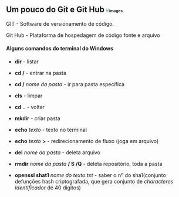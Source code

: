 ## Um pouco do Git e Git Hub               <img src="C:\Users\cliente\Desktop\images.png" alt="images" style="zoom: 50%;" />                                

GIT - Software de versionamento de código.

Git Hub - Plataforma de hospedagem de código fonte e arquivo

#### Alguns comandos do terminal do Windows

- **dir** - listar

- **cd /** - entrar na pasta

- **cd /** *nome da pasta* - ir para pasta específica

- **cls** - limpar

- **cd** .. - voltar

- **mkdir** - criar pasta

- **echo** *texto* - texto no terminal

- **echo** *texto* **>** - redirecionamento de fluxo (joga em arquivo)

- **del** *nome da pasta* - deleta arquivo

- **rmdir** *nome da pasta*  **/ S /Q** - deleta repositório, toda a pasta

- **openssl shat1** *nome do texto.txt* - saber o nº do sha1(conjunto defunções hash criptografada, que gera conjunto de *characteres Identificador* de 40 digitos)

  











